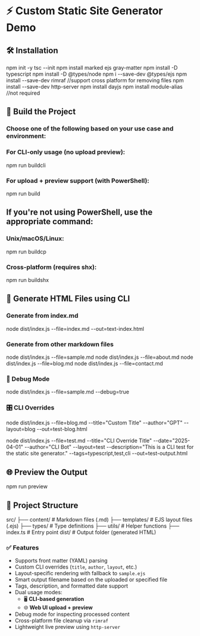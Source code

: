 # ⚡ Custom Static Site Generator Demo

## 🛠 Installation

npm init -y
tsc --init
npm install marked ejs gray-matter
npm install -D typescript
npm install -D @types/node
npm i --save-dev @types/ejs
npm install --save-dev rimraf //support cross platform for removing files
npm install --save-dev http-server
npm install dayjs
npm install module-alias //not required

## 🚧 Build the Project

### Choose one of the following based on your use case and environment:

### For CLI-only usage (no upload preview):

npm run buildcli

### For upload + preview support (with PowerShell):

npm run build

## If you're not using PowerShell, use the appropriate command:

### Unix/macOS/Linux:

npm run buildcp

### Cross-platform (requires shx):

npm run buildshx

## 🚀 Generate HTML Files using CLI

### Generate from index.md

node dist/index.js --file=index.md --out=text-index.html

### Generate from other markdown files

node dist/index.js --file=sample.md
node dist/index.js --file=about.md
node dist/index.js --file=blog.md
node dist/index.js --file=contact.md

### 🐛 Debug Mode

node dist/index.js --file=sample.md --debug=true

### 🎛 CLI Overrides

node dist/index.js --file=blog.md --title="Custom Title" --author="GPT" --layout=blog --out=test-blog.html

node dist/index.js --file=test.md --title="CLI Override Title" --date="2025-04-01" --author="CLI Bot" --layout=test --description="This is a CLI test for the static site generator." --tags=typescript,test,cli --out=test-output.html

## 🌐 Preview the Output

npm run preview

## 📁 Project Structure

src/
├── content/ # Markdown files (.md)
├── templates/ # EJS layout files (.ejs)
├── types/ # Type definitions
├── utils/ # Helper functions
├── index.ts # Entry point
dist/ # Output folder (generated HTML)

### ✅ Features

- Supports front matter (YAML) parsing
- Custom CLI overrides (`title`, `author`, `layout`, etc.)
- Layout-specific rendering with fallback to `sample.ejs`
- Smart output filename based on the uploaded or specified file
- Tags, description, and formatted date support
- Dual usage modes:
  - 🖥️ **CLI-based generation**
  - 🌐 **Web UI upload + preview**
- Debug mode for inspecting processed content
- Cross-platform file cleanup via `rimraf`
- Lightweight live preview using `http-server`
